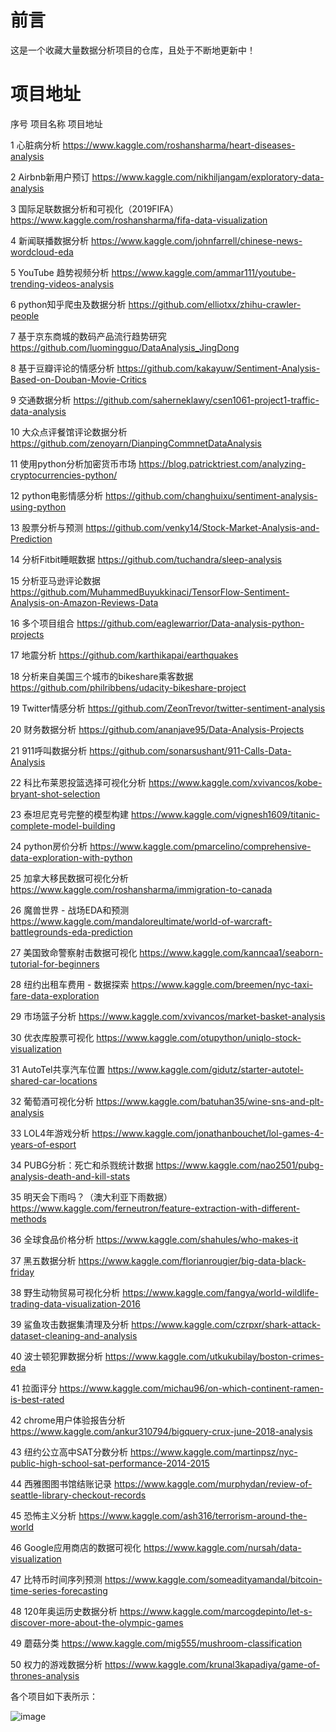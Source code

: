 # 前言
这是一个收藏大量数据分析项目的仓库，且处于不断地更新中！
# 项目地址
序号	项目名称	项目地址

1	心脏病分析	https://www.kaggle.com/roshansharma/heart-diseases-analysis

2	Airbnb新用户预订	https://www.kaggle.com/nikhiljangam/exploratory-data-analysis

3	国际足联数据分析和可视化（2019FIFA）	https://www.kaggle.com/roshansharma/fifa-data-visualization

4	新闻联播数据分析	https://www.kaggle.com/johnfarrell/chinese-news-wordcloud-eda

5	YouTube 趋势视频分析	https://www.kaggle.com/ammar111/youtube-trending-videos-analysis

6	python知乎爬虫及数据分析	https://github.com/elliotxx/zhihu-crawler-people

7	基于京东商城的数码产品流行趋势研究	https://github.com/luomingguo/DataAnalysis_JingDong

8	基于豆瓣评论的情感分析	https://github.com/kakayuw/Sentiment-Analysis-Based-on-Douban-Movie-Critics

9	交通数据分析	https://github.com/saherneklawy/csen1061-project1-traffic-data-analysis

10	大众点评餐馆评论数据分析	https://github.com/zenoyarn/DianpingCommnetDataAnalysis

11	使用python分析加密货币市场	https://blog.patricktriest.com/analyzing-cryptocurrencies-python/

12	python电影情感分析	https://github.com/changhuixu/sentiment-analysis-using-python

13	股票分析与预测	https://github.com/venky14/Stock-Market-Analysis-and-Prediction

14	分析Fitbit睡眠数据	https://github.com/tuchandra/sleep-analysis

15	分析亚马逊评论数据	https://github.com/MuhammedBuyukkinaci/TensorFlow-Sentiment-Analysis-on-Amazon-Reviews-Data

16	多个项目组合	https://github.com/eaglewarrior/Data-analysis-python-projects

17	地震分析	https://github.com/karthikapai/earthquakes

18	分析来自美国三个城市的bikeshare乘客数据	https://github.com/philribbens/udacity-bikeshare-project

19	Twitter情感分析	https://github.com/ZeonTrevor/twitter-sentiment-analysis

20	财务数据分析	https://github.com/ananjave95/Data-Analysis-Projects

21	911呼叫数据分析	https://github.com/sonarsushant/911-Calls-Data-Analysis

22	科比布莱恩投篮选择可视化分析	https://www.kaggle.com/xvivancos/kobe-bryant-shot-selection

23	泰坦尼克号完整的模型构建	https://www.kaggle.com/vignesh1609/titanic-complete-model-building

24	python房价分析	https://www.kaggle.com/pmarcelino/comprehensive-data-exploration-with-python

25	加拿大移民数据可视化分析	https://www.kaggle.com/roshansharma/immigration-to-canada

26	魔兽世界 - 战场EDA和预测	https://www.kaggle.com/mandaloreultimate/world-of-warcraft-battlegrounds-eda-prediction

27	美国致命警察射击数据可视化	https://www.kaggle.com/kanncaa1/seaborn-tutorial-for-beginners

28	纽约出租车费用 - 数据探索	https://www.kaggle.com/breemen/nyc-taxi-fare-data-exploration

29	市场篮子分析	https://www.kaggle.com/xvivancos/market-basket-analysis

30	优衣库股票可视化	https://www.kaggle.com/otupython/uniqlo-stock-visualization

31	AutoTel共享汽车位置	https://www.kaggle.com/gidutz/starter-autotel-shared-car-locations

32	葡萄酒可视化分析	https://www.kaggle.com/batuhan35/wine-sns-and-plt-analysis

33	LOL4年游戏分析	https://www.kaggle.com/jonathanbouchet/lol-games-4-years-of-esport

34	PUBG分析：死亡和杀戮统计数据	https://www.kaggle.com/nao2501/pubg-analysis-death-and-kill-stats

35	明天会下雨吗？（澳大利亚下雨数据）	https://www.kaggle.com/ferneutron/feature-extraction-with-different-methods

36	全球食品价格分析	https://www.kaggle.com/shahules/who-makes-it

37	黑五数据分析	https://www.kaggle.com/florianrougier/big-data-black-friday

38	野生动物贸易可视化分析	https://www.kaggle.com/fangya/world-wildlife-trading-data-visualization-2016

39	鲨鱼攻击数据集清理及分析	https://www.kaggle.com/czrpxr/shark-attack-dataset-cleaning-and-analysis

40	波士顿犯罪数据分析	https://www.kaggle.com/utkukubilay/boston-crimes-eda

41	拉面评分	https://www.kaggle.com/michau96/on-which-continent-ramen-is-best-rated

42	chrome用户体验报告分析	https://www.kaggle.com/ankur310794/bigquery-crux-june-2018-analysis

43	纽约公立高中SAT分数分析	https://www.kaggle.com/martinpsz/nyc-public-high-school-sat-performance-2014-2015

44	西雅图图书馆结账记录	https://www.kaggle.com/murphydan/review-of-seattle-library-checkout-records

45	恐怖主义分析	https://www.kaggle.com/ash316/terrorism-around-the-world

46	Google应用商店的数据可视化	https://www.kaggle.com/nursah/data-visualization

47	比特币时间序列预测	https://www.kaggle.com/someadityamandal/bitcoin-time-series-forecasting

48	120年奥运历史数据分析	https://www.kaggle.com/marcogdepinto/let-s-discover-more-about-the-olympic-games

49	蘑菇分类	https://www.kaggle.com/mig555/mushroom-classification

50	权力的游戏数据分析	https://www.kaggle.com/krunal3kapadiya/game-of-thrones-analysis

各个项目如下表所示：

![image](https://user-images.githubusercontent.com/60915541/113544580-24c36280-961b-11eb-9d38-27fbefac0f89.png)
